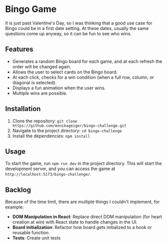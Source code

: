 # Bingo Game

It is just past Valentine's Day, so I was thinking that a good use case for Bingo could be in a first date setting. At these dates, usually the same questions come up anyway, so it can be fun to see who wins.

## Features

- Generates a random Bingo board for each game, and at each refresh the order will be changed again.
- Allows the user to select cards on the Bingo board.
- At each click, checks for a win condition (when a full row, column, or diagonal is selected).
- Displays a fun animation when the user wins.
- Multiple wins are possible.

## Installation

1. Clone the repository: `git clone https://github.com/monikageiger/bingo-challenge.git`
2. Navigate to the project directory: `cd bingo-challenge`
3. Install the dependencies: `npm install`

## Usage

To start the game, run `npm run dev` in the project directory. This will start the development server, and you can access the game at `http://localhost:5173/bingo-challenge/`.


## Backlog

Because of the time limit, there are multiple things I couldn't implement, for example:

- **DOM Manipulation in React**: Replace direct DOM manipulation (for heart creation at win) with React state to handle changes in the UI.
- **Board initialization**: Refactor how board gets initialized to a hook or reusable function
- **Tests**: Create unit tests
